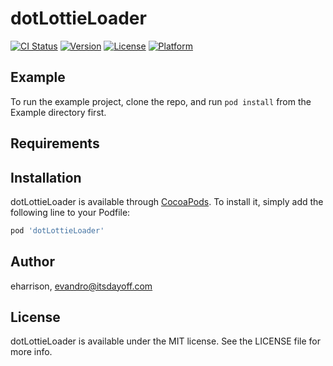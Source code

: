 # dotLottieLoader

[![CI Status](https://img.shields.io/travis/eharrison/dotLottieLoader.svg?style=flat)](https://travis-ci.org/eharrison/dotLottieLoader)
[![Version](https://img.shields.io/cocoapods/v/dotLottieLoader.svg?style=flat)](https://cocoapods.org/pods/dotLottieLoader)
[![License](https://img.shields.io/cocoapods/l/dotLottieLoader.svg?style=flat)](https://cocoapods.org/pods/dotLottieLoader)
[![Platform](https://img.shields.io/cocoapods/p/dotLottieLoader.svg?style=flat)](https://cocoapods.org/pods/dotLottieLoader)

## Example

To run the example project, clone the repo, and run `pod install` from the Example directory first.

## Requirements

## Installation

dotLottieLoader is available through [CocoaPods](https://cocoapods.org). To install
it, simply add the following line to your Podfile:

```ruby
pod 'dotLottieLoader'
```

## Author

eharrison, evandro@itsdayoff.com

## License

dotLottieLoader is available under the MIT license. See the LICENSE file for more info.
